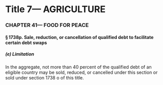 
# Title 7— AGRICULTURE
### CHAPTER 41— FOOD FOR PEACE
#### § 1738p. Sale, reduction, or cancellation of qualified debt to facilitate certain debt swaps
##### (e) Limitation

In the aggregate, not more than 40 percent of the qualified debt of an eligible country may be sold, reduced, or cancelled under this section or sold under section 1738 o of this title.
